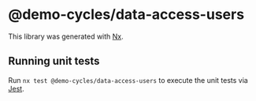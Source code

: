 # @demo-cycles/data-access-users

This library was generated with [Nx](https://nx.dev).

## Running unit tests

Run `nx test @demo-cycles/data-access-users` to execute the unit tests via [Jest](https://jestjs.io).
